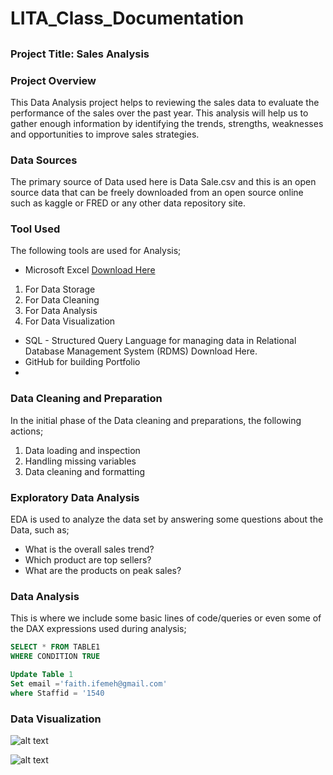 # LITA_Class_Documentation
## 
### Project Title: Sales Analysis

### Project Overview 
This Data Analysis project helps to reviewing the sales data to evaluate the performance of the sales over the past year. This analysis will help us to gather enough information by identifying the trends, strengths, weaknesses and opportunities to improve sales strategies.

### Data Sources 
The primary source of Data used here is Data Sale.csv and this is an open source data that can be freely downloaded from an open source online such as kaggle or FRED or any other data repository site.

### Tool Used
The following tools are used for Analysis;

- Microsoft Excel  [Download Here](https://www.microsoft.com)
1. For Data Storage
2. For Data Cleaning
3. For Data Analysis
4. For Data Visualization
- SQL - Structured Query Language for managing data in Relational Database Management System (RDMS) Download Here.
- GitHub for building Portfolio
- 
### Data Cleaning and Preparation
In the initial phase of the Data cleaning and preparations, the following actions;

1. Data loading and inspection
2. Handling missing variables
3. Data cleaning and formatting
   
### Exploratory Data Analysis 

EDA is used to analyze the data set by answering some questions about the Data, such as;

- What is the overall sales trend?
- Which product are top sellers?
- What are the products on peak sales?
  
### Data Analysis 

This is where we include some basic lines of code/queries or even some of the DAX expressions used during analysis;

```SQL
SELECT * FROM TABLE1
WHERE CONDITION TRUE

Update Table 1
Set email ='faith.ifemeh@gmail.com' 
where Staffid = '1540
```

### Data Visualization

 ![alt text](?raw=true)

 ![alt text](https://github.com/[username]/[reponame]/blob/[branch]/image.jpg?raw=true)


